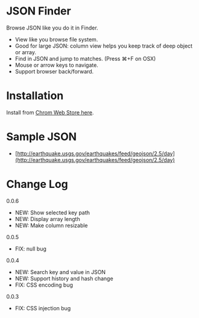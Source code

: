 # JSON Finder

Browse JSON like you do it in Finder.

* View like you browse file system.
* Good for large JSON: column view helps you keep track of deep object or array.
* Find in JSON and jump to matches. (Press ⌘+F on OSX)
* Mouse or arrow keys to navigate.
* Support browser back/forward.

# Installation

Install from [Chrom Web Store here](https://www.google.co.jp/url?sa=t&rct=j&q=&esrc=s&source=web&cd=5&cad=rja&ved=0CE8QFjAE&url=https%3A%2F%2Fchrome.google.com%2Fwebstore%2Fdetail%2Fjson-finder%2Fflhdcaebggmmpnnaljiajhihdfconkbj%3Fhl%3Den&ei=_coZUfLNLoSEkgXHw4HQAQ&usg=AFQjCNG-zm83VZeuSmSP_4D2QuA-OYkPJg&sig2=LJBlfEycUhykYqTQ5vrSYw&bvm=bv.42261806,d.dGI).

# Sample JSON

* [http://earthquake.usgs.gov/earthquakes/feed/geojson/2.5/day](http://earthquake.usgs.gov/earthquakes/feed/geojson/2.5/day)

# Change Log

0.0.6

* NEW: Show selected key path
* NEW: Display array length
* NEW: Make column resizable

0.0.5

* FIX: null bug

0.0.4

* NEW: Search key and value in JSON
* NEW: Support history and hash change
* FIX: CSS encoding bug

0.0.3

* FIX: CSS injection bug
